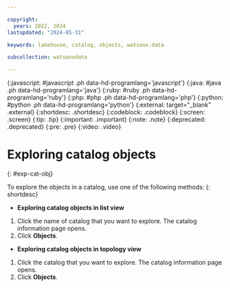 ```yaml
---

copyright:
  years: 2022, 2024
lastupdated: "2024-05-31"

keywords: lakehouse, catalog, objects, watsonx.data

subcollection: watsonxdata

---
```


{:javascript: #javascript .ph data-hd-programlang='javascript'}
{:java: #java .ph data-hd-programlang='java'}
{:ruby: #ruby .ph data-hd-programlang='ruby'}
{:php: #php .ph data-hd-programlang='php'}
{:python: #python .ph data-hd-programlang='python'}
{:external: target="_blank" .external}
{:shortdesc: .shortdesc}
{:codeblock: .codeblock}
{:screen: .screen}
{:tip: .tip}
{:important: .important}
{:note: .note}
{:deprecated: .deprecated}
{:pre: .pre}
{:video: .video}

# Exploring catalog objects
{: #exp-cat-obj}

To explore the objects in a catalog, use one of the following methods:
{: shortdesc}

- **Exploring catalog objects in list view**

1. Click the name of catalog that you want to explore. The catalog information page opens.
2. Click **Objects**.

- **Exploring catalog objects in topology view**

1. Click the catalog that you want to explore. The catalog information page opens.
2. Click **Objects**.
